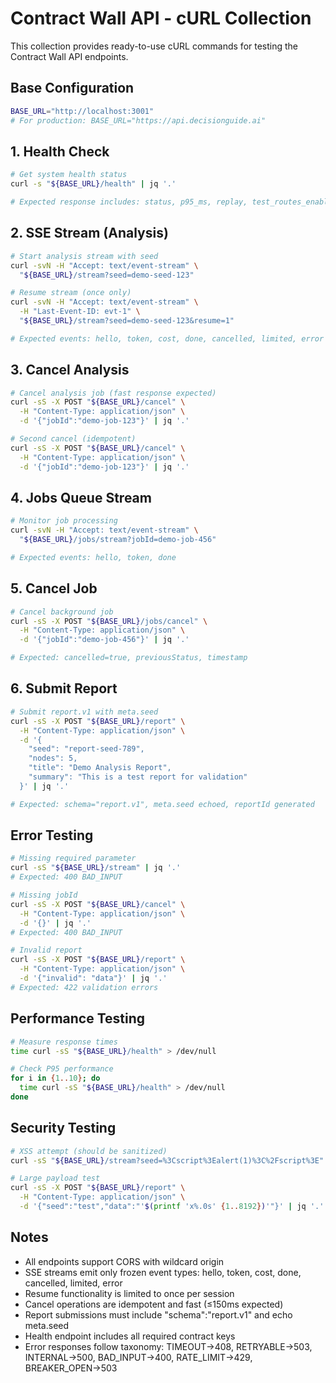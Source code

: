 # Contract Wall API - cURL Collection

This collection provides ready-to-use cURL commands for testing the Contract Wall API endpoints.

## Base Configuration

```bash
BASE_URL="http://localhost:3001"
# For production: BASE_URL="https://api.decisionguide.ai"
```

## 1. Health Check

```bash
# Get system health status
curl -s "${BASE_URL}/health" | jq '.'

# Expected response includes: status, p95_ms, replay, test_routes_enabled
```

## 2. SSE Stream (Analysis)

```bash
# Start analysis stream with seed
curl -svN -H "Accept: text/event-stream" \
  "${BASE_URL}/stream?seed=demo-seed-123"

# Resume stream (once only)
curl -svN -H "Accept: text/event-stream" \
  -H "Last-Event-ID: evt-1" \
  "${BASE_URL}/stream?seed=demo-seed-123&resume=1"

# Expected events: hello, token, cost, done, cancelled, limited, error
```

## 3. Cancel Analysis

```bash
# Cancel analysis job (fast response expected)
curl -sS -X POST "${BASE_URL}/cancel" \
  -H "Content-Type: application/json" \
  -d '{"jobId":"demo-job-123"}' | jq '.'

# Second cancel (idempotent)
curl -sS -X POST "${BASE_URL}/cancel" \
  -H "Content-Type: application/json" \
  -d '{"jobId":"demo-job-123"}' | jq '.'
```

## 4. Jobs Queue Stream

```bash
# Monitor job processing
curl -svN -H "Accept: text/event-stream" \
  "${BASE_URL}/jobs/stream?jobId=demo-job-456"

# Expected events: hello, token, done
```

## 5. Cancel Job

```bash
# Cancel background job
curl -sS -X POST "${BASE_URL}/jobs/cancel" \
  -H "Content-Type: application/json" \
  -d '{"jobId":"demo-job-456"}' | jq '.'

# Expected: cancelled=true, previousStatus, timestamp
```

## 6. Submit Report

```bash
# Submit report.v1 with meta.seed
curl -sS -X POST "${BASE_URL}/report" \
  -H "Content-Type: application/json" \
  -d '{
    "seed": "report-seed-789",
    "nodes": 5,
    "title": "Demo Analysis Report",
    "summary": "This is a test report for validation"
  }' | jq '.'

# Expected: schema="report.v1", meta.seed echoed, reportId generated
```

## Error Testing

```bash
# Missing required parameter
curl -sS "${BASE_URL}/stream" | jq '.'
# Expected: 400 BAD_INPUT

# Missing jobId
curl -sS -X POST "${BASE_URL}/cancel" \
  -H "Content-Type: application/json" \
  -d '{}' | jq '.'
# Expected: 400 BAD_INPUT

# Invalid report
curl -sS -X POST "${BASE_URL}/report" \
  -H "Content-Type: application/json" \
  -d '{"invalid": "data"}' | jq '.'
# Expected: 422 validation errors
```

## Performance Testing

```bash
# Measure response times
time curl -sS "${BASE_URL}/health" > /dev/null

# Check P95 performance
for i in {1..10}; do
  time curl -sS "${BASE_URL}/health" > /dev/null
done
```

## Security Testing

```bash
# XSS attempt (should be sanitized)
curl -sS "${BASE_URL}/stream?seed=%3Cscript%3Ealert(1)%3C%2Fscript%3E"

# Large payload test
curl -sS -X POST "${BASE_URL}/report" \
  -H "Content-Type: application/json" \
  -d '{"seed":"test","data":"'$(printf 'x%.0s' {1..8192})'"}' | jq '.'
```

## Notes

- All endpoints support CORS with wildcard origin
- SSE streams emit only frozen event types: hello, token, cost, done, cancelled, limited, error
- Resume functionality is limited to once per session
- Cancel operations are idempotent and fast (≤150ms expected)
- Report submissions must include "schema":"report.v1" and echo meta.seed
- Health endpoint includes all required contract keys
- Error responses follow taxonomy: TIMEOUT→408, RETRYABLE→503, INTERNAL→500, BAD_INPUT→400, RATE_LIMIT→429, BREAKER_OPEN→503